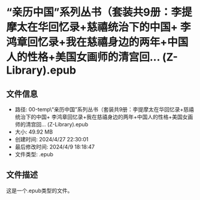 ﻿# “亲历中国”系列丛书（套装共9册：李提摩太在华回忆录+慈禧统治下的中国+ 李鸿章回忆录+我在慈禧身边的两年+中国人的性格+美国女画师的清宫回... (Z-Library).epub

## 文件信息
- 路径: 00-temp\“亲历中国”系列丛书（套装共9册：李提摩太在华回忆录+慈禧统治下的中国+ 李鸿章回忆录+我在慈禧身边的两年+中国人的性格+美国女画师的清宫回... (Z-Library).epub
- 大小: 49.92 MB
- 创建时间: 2024/4/27 22:30:01
- 最后修改时间: 2024/4/9 18:18:47
- 文件类型: .epub

## 文件描述
这是一个.epub类型的文件。

